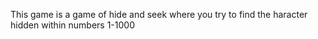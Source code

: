 This game is a game of hide and seek where you try to find the haracter hidden within numbers 1-1000